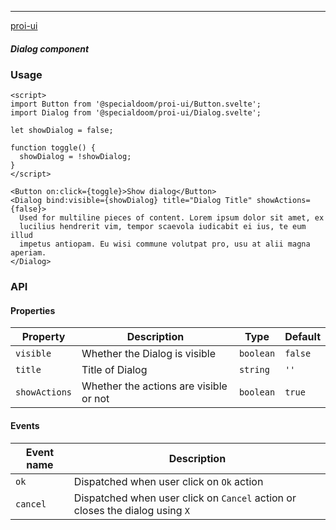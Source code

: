 ---

[proi-ui](https://github.com/specialdoom/proi-ui)

##### Dialog component

### Usage

```sveltehtml
<script>
import Button from '@specialdoom/proi-ui/Button.svelte';
import Dialog from '@specialdoom/proi-ui/Dialog.svelte';

let showDialog = false;

function toggle() {
  showDialog = !showDialog;
}
</script>

<Button on:click={toggle}>Show dialog</Button>
<Dialog bind:visible={showDialog} title="Dialog Title" showActions={false}>
  Used for multiline pieces of content. Lorem ipsum dolor sit amet, ex
  lucilius hendrerit vim, tempor scaevola iudicabit ei ius, te eum illud
  impetus antiopam. Eu wisi commune volutpat pro, usu at alii magna aperiam.
</Dialog>
```

### API

#### Properties

| Property      | Description                            | Type      | Default |
| ------------- | -------------------------------------- | --------- | ------- |
| `visible`     | Whether the Dialog is visible          | `boolean` | `false` |
| `title`       | Title of Dialog                        | `string`  | `''`    |
| `showActions` | Whether the actions are visible or not | `boolean` | `true`  |

#### Events

| Event name | Description                                                                  |
| ---------- | ---------------------------------------------------------------------------- |
| `ok`       | Dispatched when user click on `Ok` action                                    |
| `cancel`   | Dispatched when user click on `Cancel` action or closes the dialog using `X` |
